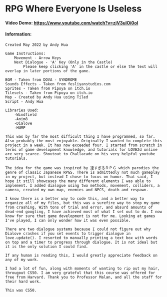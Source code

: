 # RPG Where Everyone Is Useless

#### Video Demo: https://www.youtube.com/watch?v=zjV3ulOi0oI

#### Information:

    Created May 2022 by Andy Hua

    Game Instructions:
        Movement - Arrow Keys
        Next Dialogue - 'A' Key (Only in the Castle)
            Please keep clicking 'A' in the castle or else the text will overlap in later portions of the game.

    BGM - Taken from DOVA - SYNDROME
    Sounds Effects - Taken from fesliyanstudios.com
    Sprites - Taken from Pipoya on itch.io
    Tilesets - Taken from Pipoya on itch.io
    Map - Created by Andy Hua using Tiled
    Script - Andy Hua

    Libraries Used:
        -Windfield
        -Anim8
        -Dialove
        -HUMP

    This was by far the most difficult thing I have programmed, so far. Also probably the most enjoyable. Originally I wanted to complete this project in a week. It has now exceeded four. I started from scratch in terms of game development knowledge, and tutorials for LOVE2d online are very scarce. Shoutout to Challacade on his very helpful youtube tutorials.

    The idea for the game was inspired by 速すぎるＲＰＧ which parodies the genre of classic Japanese RPGS. There is admittedly not much gameplay in my project, but instead I chose to focus on humor. That said, I hope it still showcases the many different elements I was able to implement. I added dialogue using two methods, movement, colliders, a camera, created my own map, enemies and NPCS, death and respawn.

    I know there is a better way to code this, and a better way to organize all of my files, but this was a surefire way to stop my game from crashing. With tons of trial and error, and absurd amounts of dead-end googling, I have achieved most of what I set out to do. I now know for sure that game development is not for me. Looking at games I've played, I can only wonder how it was even possible.

    There are two dialogue systems because I could not figure out why Dialove crashes if you set events to trigger dialogue in
    love.update(). I resorted to manually printing a text box with words on top and a timer to progress through dialogue. It is not ideal but it is the only solution I could find.

    If any human is reading this, I would greatly appreciate feedback on any of my work.

    I had a lot of fun, along with moments of wanting to rip out my hair, througout CS50. I am very grateful that this course was offered for free from Harvard. Thank you to Professor Malan, and all the staff for their hard work.

    This was CS50.
